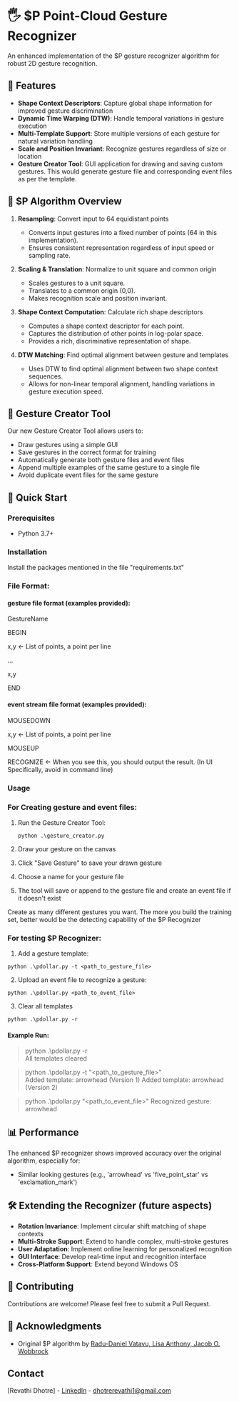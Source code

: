 # 🖐️ $P Point-Cloud Gesture Recognizer
An enhanced implementation of the $P gesture recognizer algorithm for robust 2D gesture recognition.

## 🌟 Features
- **Shape Context Descriptors**: Capture global shape information for improved gesture discrimination
- **Dynamic Time Warping (DTW)**: Handle temporal variations in gesture execution
- **Multi-Template Support**: Store multiple versions of each gesture for natural variation handling
- **Scale and Position Invariant**: Recognize gestures regardless of size or location
- **Gesture Creator Tool**: GUI application for drawing and saving custom gestures. This would generate gesture file and corresponding event files as per the template.
  
## 🧠 $P Algorithm Overview
1. **Resampling**: Convert input to 64 equidistant points
   - Converts input gestures into a fixed number of points (64 in this implementation).
   - Ensures consistent representation regardless of input speed or sampling rate.
     
2. **Scaling & Translation**: Normalize to unit square and common origin
   - Scales gestures to a unit square.
   - Translates to a common origin (0,0).
   - Makes recognition scale and position invariant.
     
3. **Shape Context Computation**: Calculate rich shape descriptors
   - Computes a shape context descriptor for each point.
   - Captures the distribution of other points in log-polar space.
   - Provides a rich, discriminative representation of shape.
     
4. **DTW Matching**: Find optimal alignment between gesture and templates
   - Uses DTW to find optimal alignment between two shape context sequences.
   - Allows for non-linear temporal alignment, handling variations in gesture execution speed.


## 🎨 Gesture Creator Tool

Our new Gesture Creator Tool allows users to:

- Draw gestures using a simple GUI
- Save gestures in the correct format for training
- Automatically generate both gesture files and event files
- Append multiple examples of the same gesture to a single file
- Avoid duplicate event files for the same gesture


## 🚀 Quick Start
### Prerequisites
- Python 3.7+

### Installation
Install the packages mentioned in the file "requirements.txt"

### File Format:
#### gesture file format (examples provided):
GestureName

BEGIN

x,y <- List of points, a point per line

…

x,y

END



#### event stream file format (examples provided):

MOUSEDOWN

x,y <- List of points, a point per line

MOUSEUP

RECOGNIZE <- When you see this, you should output the result. (In UI Specifically, avoid in command line)


### Usage

### For Creating gesture and event files:
1. Run the Gesture Creator Tool:
   ```
   python .\gesture_creator.py
   ```
2. Draw your gesture on the canvas

3. Click "Save Gesture" to save your drawn gesture

4. Choose a name for your gesture file

5. The tool will save or append to the gesture file and create an event file if it doesn't exist

Create as many different gestures you want. The more you build the training set, better would be the detecting capability of the $P Recognizer 


### For testing $P Recognizer:

1. Add a gesture template:
```
python .\pdollar.py -t <path_to_gesture_file>
```

2. Upload an event file to recognize a gesture:
```
python .\pdollar.py <path_to_event_file>
```

3. Clear all templates
```
python .\pdollar.py -r
```


#### Example Run:
> python .\pdollar.py -r                                                                                               
All templates cleared

> python .\pdollar.py -t "<path_to_gesture_file>"     
Added template: arrowhead (Version 1)
Added template: arrowhead (Version 2)

> python .\pdollar.py "<path_to_event_file>"
Recognized gesture: arrowhead


## 📊 Performance
The enhanced $P recognizer shows improved accuracy over the original algorithm, especially for:
- Similar looking gestures (e.g., 'arrowhead' vs 'five_point_star' vs 'exclamation_mark')


## 🛠️ Extending the Recognizer (future aspects)
- **Rotation Invariance**: Implement circular shift matching of shape contexts
- **Multi-Stroke Support**: Extend to handle complex, multi-stroke gestures
- **User Adaptation**: Implement online learning for personalized recognition
- **GUI Interface**: Develop real-time input and recognition interface
- **Cross-Platform Support**: Extend beyond Windows OS


## 🤝 Contributing
Contributions are welcome! Please feel free to submit a Pull Request.


## 🙏 Acknowledgments
- Original $P algorithm by [Radu-Daniel Vatavu, Lisa Anthony, Jacob O. Wobbrock](http://depts.washington.edu/madlab/proj/dollar/pdollar.html)


## Contact
[Revathi Dhotre] - [LinkedIn](https://www.linkedin.com/in/revathi-dhotre/) - dhotrerevathi1@gmail.com
